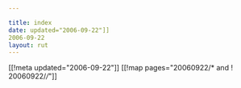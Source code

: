 ```yaml
---

title: index
date: updated="2006-09-22"]]
2006-09-22
layout: rut
---
```


[[!meta updated="2006-09-22"]]
[[!map pages="20060922/* and ! 20060922/*/*"]]
